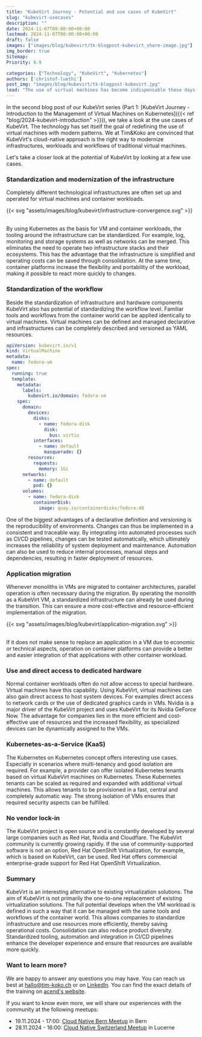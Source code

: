 ```yaml
---
title: "KubeVirt Journey - Potential and use cases of KubeVirt"
slug: "kubevirt-usecases"
description: ""
date: 2024-11-07T00:00:00+00:00
lastmod: 2024-11-07T00:00:00+00:00
draft: false
images: ["images/blog/kubevirt/tk-blogpost-kubevirt_share-image.jpg"]
img_border: true
Sitemap:
Priority: 0.9

categories: ["Technology", "KubeVirt", "Kubernetes"]
authors: ['christof-luethi']
post_img: "images/blog/kubevirt/tk-blogpost-kubevirt.jpg"
lead: "The use of virtual machines has become indispensable these days. In addition to replacing existing virtualization solutions, KubeVirt offers the potential to modernize infrastructures and workflows."
---
```


In the second blog post of our KubeVirt series (Part 1: [KubeVirt Journey - Introduction to the Management of Virtual Machines on Kubernetes]({{< ref "blog/2024-kubevirt-introduction" >}})),
we take a look at the use cases of KubeVirt. The technology has set itself the goal of redefining the use of virtual
machines with modern patterns. We at Tim&Koko are convinced that KubeVirt's cloud-native approach is the right way to
modernize infrastructures, workloads and workflows of traditional virtual machines.

Let's take a closer look at the potential of KubeVirt by looking at a few use cases.

### Standardization and modernization of the infrastructure

Completely different technological infrastructures are often set up and operated for virtual machines and container workloads.

{{< svg "assets/images/blog/kubevirt/infrastructure-convergence.svg" >}}
<br /><br />

By using Kubernetes as the basis for VM and container workloads, the tooling around the infrastructure can be standardized.
For example, log, monitoring and storage systems as well as networks can be merged. This eliminates the need to operate
two infrastructure stacks and their ecosystems. This has the advantage that the infrastructure is simplified and
operating costs can be saved through consolidation. At the same time, container platforms increase the flexibility and
portability of the workload, making it possible to react more quickly to changes.

### Standardization of the workflow

Beside the standardization of infrastructure and hardware components KubeVirt also has potential of standardizing the
workflow level. Familiar tools and workflows from the container world can be applied identically to virtual machines.
Virtual machines can be defined and managed declarative and infrastructures can be completely described and versioned
as YAML resources.

```yaml
apiVersion: kubevirt.io/v1
kind: VirtualMachine
metadata:
  name: fedora-vm
spec:
  running: true
  template:
    metadata:
      labels:
        kubevirt.io/domain: fedora-vm
    spec:
      domain:
        devices:
          disks:
            - name: fedora-disk
              disk:
                bus: virtio
          interfaces:
            - name: default
              masquerade: {}
        resources:
          requests:
            memory: 1Gi
      networks:
        - name: default
          pod: {}
      volumes:
        - name: fedora-disk
          containerDisk:
            image: quay.io/containerdisks/fedora:40
```

One of the biggest advantages of a declarative definition and versioning is the reproducibility of environments. Changes
can thus be implemented in a consistent and traceable way. By integrating into automated processes such as CI/CD pipelines,
changes can be tested automatically, which ultimately increases the reliability of system deployment and maintenance.
Automation can also be used to reduce internal processes, manual steps and dependencies, resulting in faster deployment
of resources.

### Application migration

Whenever monoliths in VMs are migrated to container architectures, parallel operation is often necessary during the
migration. By operating the monolith as a KubeVirt VM, a standardized infrastructure can already be used during the
transition. This can ensure a more cost-effective and resource-efficient implementation of the migration.

{{< svg "assets/images/blog/kubevirt/application-migration.svg" >}}
<br /><br />

If it does not make sense to replace an application in a VM due to economic or technical aspects, operation on container
platforms can provide a better and easier integration of that applications with other container workload.

### Use and direct access to dedicated hardware

Normal container workloads often do not allow access to special hardware. Virtual machines have this capability. Using
KubeVirt, virtual machines can also gain direct access to host system devices. For examples direct access to network cards
or the use of dedicated graphics cards in VMs. Nvidia is a major driver of the KubeVirt project and uses KubeVirt for its Nvidia
GeForce Now. The advantage for companies lies in the more efficient and cost-effective use of resources and the increased
flexibility, as specialized devices can be dynamically assigned to the VMs.

### Kubernetes-as-a-Service (KaaS)

The Kubernetes on Kubernetes concept offers interesting use cases. Especially in scenarios where multi-tenancy and
good isolation are required. For example, a provider can offer isolated Kubernetes tenants based on virtual KubeVirt
machines on Kubernetes. These Kubernetes tenants can be scaled as required and expanded with additional virtual machines.
This allows tenants to be provisioned in a fast, central and completely automatic way. The strong isolation of VMs ensures
that required security aspects can be fulfilled.

### No vendor lock-in

The KubeVirt project is open source and is constantly developed by several large companies such as Red Hat, Nvidia and
Cloudflare. The KubeVirt community is currently growing rapidly. If the use of community-supported software is not an
option, Red Hat OpenShift Virtualization, for example, which is based on KubeVirt, can be used. Red Hat offers commercial
enterprise-grade support for Red Hat OpenShift Virtualization.

### Summary

KubeVirt is an interesting alternative to existing virtualization solutions. The aim of KubeVirt is not primarily the
one-to-one replacement of existing virtualization solutions. The full potential develops when the VM workload is defined
in such a way that it can be managed with the same tools and workflows of the container world. This allows companies to
standardize infrastructure and use resources more efficiently, thereby saving operational costs. Consolidation can also
reduce product diversity. Standardized tooling, automation and integration in CI/CD pipelines enhance the developer
experience and ensure that resources are available more quickly.

### Want to learn more?

We are happy to answer any questions you may have. You can reach us best at [hallo@tim-koko.ch](mailto:hallo@tim-koko.ch)&nbsp;or on [LinkedIn](https://www.linkedin.com/company/tim-koko). You can find the exact details of the training on [acend's website](https://acend.ch/trainings/kubevirt/).

If you want to know even more, we will share our experiences with the community at the following meetups:

* 19.11.2024 - 17:00: [Cloud Native Bern Meetup](https://www.meetup.com/cloudnativebern/events/299829917/) in Bern
* 28.11.2024 - 16:00: [Cloud Native Switzerland Meetup](https://www.meetup.com/cloud-native-computing-switzerland/events/302784454) in Lucerne
